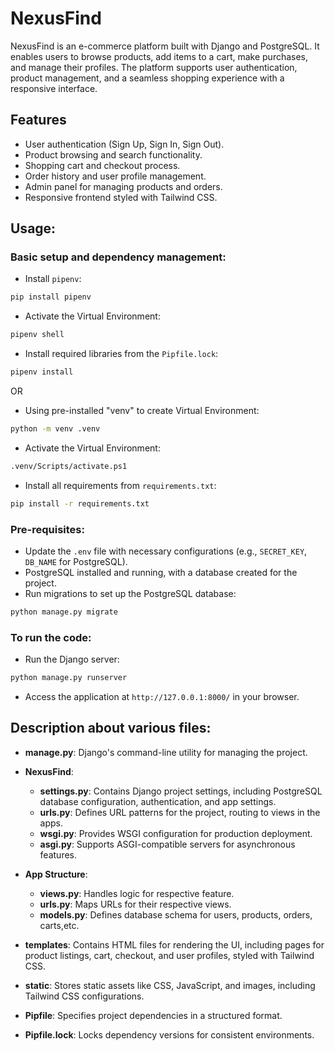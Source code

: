# NexusFind
NexusFind is an e-commerce platform built with Django and PostgreSQL. It enables users to browse products, add items to a cart, make purchases, and manage their profiles. The platform supports user authentication, product management, and a seamless shopping experience with a responsive interface.

## Features
- User authentication (Sign Up, Sign In, Sign Out).
- Product browsing and search functionality.
- Shopping cart and checkout process.
- Order history and user profile management.
- Admin panel for managing products and orders.
- Responsive frontend styled with Tailwind CSS.

## Usage:
### Basic setup and dependency management:
- Install `pipenv`:
```bash
pip install pipenv
```

- Activate the Virtual Environment:
```bash
pipenv shell
```

- Install required libraries from the `Pipfile.lock`:
```bash
pipenv install
```

OR

- Using pre-installed "venv" to create Virtual Environment:
```bash
python -m venv .venv
```

- Activate the Virtual Environment:
```bash
.venv/Scripts/activate.ps1
```

- Install all requirements from `requirements.txt`:
```bash
pip install -r requirements.txt
```

### Pre-requisites:
- Update the `.env` file with necessary configurations (e.g., `SECRET_KEY`, `DB_NAME` for PostgreSQL).
- PostgreSQL installed and running, with a database created for the project.
- Run migrations to set up the PostgreSQL database:
```bash
python manage.py migrate
```

### To run the code:
- Run the Django server:
```bash
python manage.py runserver
```

- Access the application at `http://127.0.0.1:8000/` in your browser.

## Description about various files:
- **manage.py**: Django's command-line utility for managing the project.
- **NexusFind**:
    - **settings.py**: Contains Django project settings, including PostgreSQL database configuration, authentication, and app settings.
    - **urls.py**: Defines URL patterns for the project, routing to views in the apps.
    - **wsgi.py**: Provides WSGI configuration for production deployment.
    - **asgi.py**: Supports ASGI-compatible servers for asynchronous features.

- **App Structure**:
  - **views.py**: Handles logic for respective feature.
  - **urls.py**: Maps URLs for their respective views.
  - **models.py**: Defines database schema for users, products, orders, carts,etc.

- **templates**: Contains HTML files for rendering the UI, including pages for product listings, cart, checkout, and user profiles, styled with Tailwind CSS.
- **static**: Stores static assets like CSS, JavaScript, and images, including Tailwind CSS configurations.
- **Pipfile**: Specifies project dependencies in a structured format.
- **Pipfile.lock**: Locks dependency versions for consistent environments.
